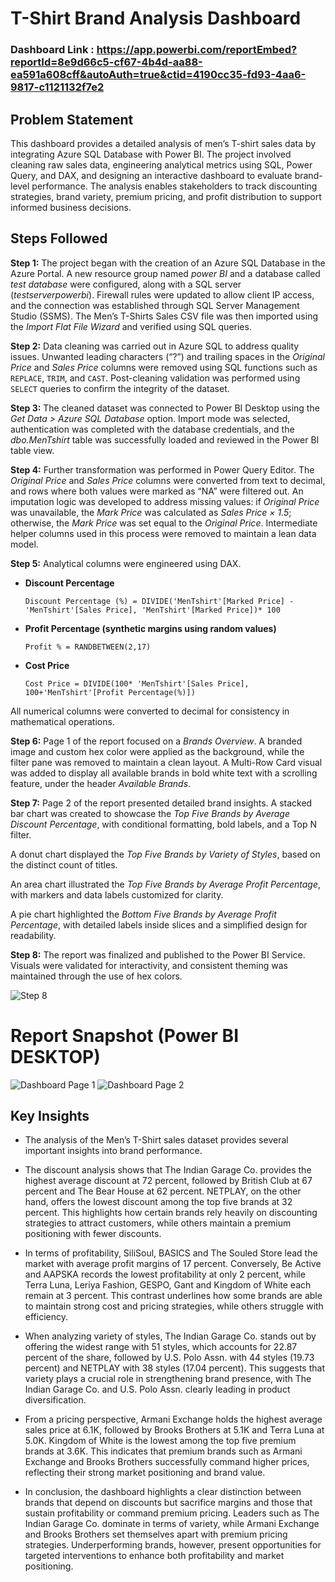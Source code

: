 # T-Shirt Brand Analysis Dashboard

### Dashboard Link : https://app.powerbi.com/reportEmbed?reportId=8e9d66c5-cf67-4b4d-aa88-ea591a608cff&autoAuth=true&ctid=4190cc35-fd93-4aa6-9817-c1121132f7e2

## Problem Statement

This dashboard provides a detailed analysis of men’s T-shirt sales data by integrating Azure SQL Database with Power BI. The project involved cleaning raw sales data, engineering analytical metrics using SQL, Power Query, and DAX, and designing an interactive dashboard to evaluate brand-level performance. The analysis enables stakeholders to track discounting strategies, brand variety, premium pricing, and profit distribution to support informed business decisions.


## Steps Followed  

**Step 1:** The project began with the creation of an Azure SQL Database in the Azure Portal. A new resource group named *power BI* and a database called *test database* were configured, along with a SQL server (*testserverpowerbi*). Firewall rules were updated to allow client IP access, and the connection was established through SQL Server Management Studio (SSMS). The Men’s T-Shirts Sales CSV file was then imported using the *Import Flat File Wizard* and verified using SQL queries.  

**Step 2:** Data cleaning was carried out in Azure SQL to address quality issues. Unwanted leading characters (“?”) and trailing spaces in the *Original Price* and *Sales Price* columns were removed using SQL functions such as `REPLACE`, `TRIM`, and `CAST`. Post-cleaning validation was performed using `SELECT` queries to confirm the integrity of the dataset.  

**Step 3:** The cleaned dataset was connected to Power BI Desktop using the *Get Data > Azure SQL Database* option. Import mode was selected, authentication was completed with the database credentials, and the *dbo.MenTshirt* table was successfully loaded and reviewed in the Power BI table view.  

**Step 4:** Further transformation was performed in Power Query Editor. The *Original Price* and *Sales Price* columns were converted from text to decimal, and rows where both values were marked as “NA” were filtered out. An imputation logic was developed to address missing values: if *Original Price* was unavailable, the *Mark Price* was calculated as *Sales Price × 1.5*; otherwise, the *Mark Price* was set equal to the *Original Price*. Intermediate helper columns used in this process were removed to maintain a lean data model.  

**Step 5:** Analytical columns were engineered using DAX.   
- **Discount Percentage**  
  ```DAX
  Discount Percentage (%) = DIVIDE('MenTshirt'[Marked Price] - 'MenTshirt'[Sales Price], 'MenTshirt'[Marked Price])* 100

- **Profit Percentage (synthetic margins using random values)**
  ```DAX
  Profit % = RANDBETWEEN(2,17) 

- **Cost Price**
  ```DAX
  Cost Price = DIVIDE(100* 'MenTshirt'[Sales Price], 100+'MenTshirt'[Profit Percentage(%)])
All numerical columns were converted to decimal for consistency in mathematical operations.

**Step 6:** Page 1 of the report focused on a *Brands Overview*. A branded image and custom hex color were applied as the background, while the filter pane was removed to maintain a clean layout. A Multi-Row Card visual was added to display all available brands in bold white text with a scrolling feature, under the header *Available Brands*.  

**Step 7:** Page 2 of the report presented detailed brand insights. A stacked bar chart was created to showcase the *Top Five Brands by Average Discount Percentage*, with conditional formatting, bold labels, and a Top N filter.  

A donut chart displayed the *Top Five Brands by Variety of Styles*, based on the distinct count of titles.  

An area chart illustrated the *Top Five Brands by Average Profit Percentage*, with markers and data labels customized for clarity.  

A pie chart highlighted the *Bottom Five Brands by Average Profit Percentage*, with detailed labels inside slices and a simplified design for readability.  

**Step 8:** The report was finalized and published to the Power BI Service. Visuals were validated for interactivity, and consistent theming was maintained through the use of hex colors.

![Step 8](./images/step8.png)
 
 # Report Snapshot (Power BI DESKTOP)

 
![Dashboard Page 1](./images/Dashboard_page_1.png)
![Dashboard Page 2](./images/Dashboard_Page_2.png)

## Key Insights  

- The analysis of the Men’s T-Shirt sales dataset provides several important insights into brand performance.  

- The discount analysis shows that The Indian Garage Co. provides the highest average discount at 72 percent, followed by British Club at 67 percent and The Bear House at 62 percent. NETPLAY, on the other hand, offers the lowest discount among the top five brands at 32 percent. This highlights how certain brands rely heavily on discounting strategies to attract customers, while others maintain a premium positioning with fewer discounts.  

- In terms of profitability, SiliSoul, BASICS and The Souled Store  lead the market with average profit margins of 17 percent. Conversely, Be Active and AAPSKA records the lowest profitability at only 2 percent, while Terra Luna, Leriya Fashion, GESPO, Gant and Kingdom of White each remain at 3 percent. This contrast underlines how some brands are able to maintain strong cost and pricing strategies, while others struggle with efficiency.  

- When analyzing variety of styles, The Indian Garage Co. stands out by offering the widest range with 51 styles, which accounts for 22.87 percent of the share, followed by U.S. Polo Assn. with 44 styles (19.73 percent) and NETPLAY with 38 styles (17.04 percent). This suggests that variety plays a crucial role in strengthening brand presence, with The Indian Garage Co. and U.S. Polo Assn. clearly leading in product diversification.  

- From a pricing perspective, Armani Exchange holds the highest average sales price at 6.1K, followed by Brooks Brothers at 5.1K and Terra Luna at 5.0K. Kingdom of White is the lowest among the top five premium brands at 3.6K. This indicates that premium brands such as Armani Exchange and Brooks Brothers successfully command higher prices, reflecting their strong market positioning and brand value.   

- In conclusion, the dashboard highlights a clear distinction between brands that depend on discounts but sacrifice margins and those that sustain profitability or command premium pricing. Leaders such as The Indian Garage Co. dominate in terms of variety, while Armani Exchange and Brooks Brothers set themselves apart with premium pricing strategies. Underperforming brands, however, present opportunities for targeted interventions to enhance both profitability and market positioning.  

